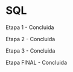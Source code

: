 # SQL
<p>Etapa 1 - Concluida</p>
<p>Etapa 2 - Concluida</p>
<p>Etapa 3 - Concluida</p>
<p>Etapa FINAL - Concluida</p>

